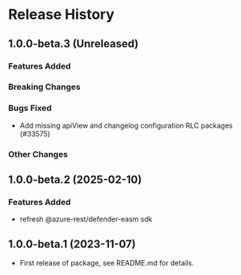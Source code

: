 # Release History

## 1.0.0-beta.3 (Unreleased)

### Features Added

### Breaking Changes

### Bugs Fixed

- Add missing apiView and changelog configuration RLC packages (#33575)

### Other Changes

## 1.0.0-beta.2 (2025-02-10)

### Features Added
- refresh @azure-rest/defender-easm sdk

## 1.0.0-beta.1 (2023-11-07)

- First release of package, see README.md for details.
